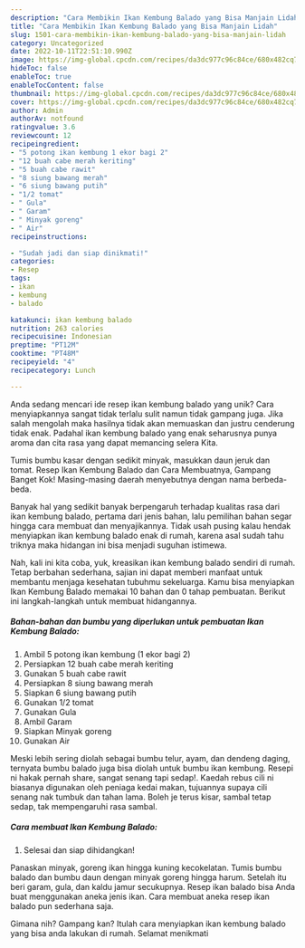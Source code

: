 ```yaml
---
description: "Cara Membikin Ikan Kembung Balado yang Bisa Manjain Lidah"
title: "Cara Membikin Ikan Kembung Balado yang Bisa Manjain Lidah"
slug: 1501-cara-membikin-ikan-kembung-balado-yang-bisa-manjain-lidah
category: Uncategorized
date: 2022-10-11T22:51:10.990Z
image: https://img-global.cpcdn.com/recipes/da3dc977c96c84ce/680x482cq70/ikan-kembung-balado-foto-resep-utama.jpg
hideToc: false
enableToc: true
enableTocContent: false
thumbnail: https://img-global.cpcdn.com/recipes/da3dc977c96c84ce/680x482cq70/ikan-kembung-balado-foto-resep-utama.jpg
cover: https://img-global.cpcdn.com/recipes/da3dc977c96c84ce/680x482cq70/ikan-kembung-balado-foto-resep-utama.jpg
author: Admin
authorAv: notfound
ratingvalue: 3.6
reviewcount: 12
recipeingredient:
- "5 potong ikan kembung 1 ekor bagi 2"
- "12 buah cabe merah keriting"
- "5 buah cabe rawit"
- "8 siung bawang merah"
- "6 siung bawang putih"
- "1/2 tomat"
- " Gula"
- " Garam"
- " Minyak goreng"
- " Air"
recipeinstructions:

- "Sudah jadi dan siap dinikmati!"
categories:
- Resep
tags:
- ikan
- kembung
- balado

katakunci: ikan kembung balado 
nutrition: 263 calories
recipecuisine: Indonesian
preptime: "PT12M"
cooktime: "PT48M"
recipeyield: "4"
recipecategory: Lunch

---
```





Anda sedang mencari ide resep ikan kembung balado yang unik? Cara menyiapkannya sangat tidak terlalu sulit namun tidak gampang juga. Jika salah mengolah maka hasilnya tidak akan memuaskan dan justru cenderung tidak enak. Padahal ikan kembung balado yang enak seharusnya punya aroma dan cita rasa yang dapat memancing selera Kita.





Tumis bumbu kasar dengan sedikit minyak, masukkan daun jeruk dan tomat. Resep Ikan Kembung Balado dan Cara Membuatnya, Gampang Banget Kok! Masing-masing daerah menyebutnya dengan nama berbeda-beda.

Banyak hal yang sedikit banyak berpengaruh terhadap kualitas rasa dari ikan kembung balado, pertama dari jenis bahan, lalu pemilihan bahan segar hingga cara membuat dan menyajikannya. Tidak usah pusing kalau hendak menyiapkan ikan kembung balado enak di rumah, karena asal sudah tahu triknya maka hidangan ini bisa menjadi suguhan istimewa.






Nah, kali ini kita coba, yuk, kreasikan ikan kembung balado sendiri di rumah. Tetap berbahan sederhana, sajian ini dapat memberi manfaat untuk membantu menjaga kesehatan tubuhmu sekeluarga. Kamu bisa menyiapkan Ikan Kembung Balado memakai 10 bahan dan 0 tahap pembuatan. Berikut ini langkah-langkah untuk membuat hidangannya.

<!--inarticleads1-->

##### Bahan-bahan dan bumbu yang diperlukan untuk pembuatan Ikan Kembung Balado:

1. Ambil 5 potong ikan kembung (1 ekor bagi 2)
1. Persiapkan 12 buah cabe merah keriting
1. Gunakan 5 buah cabe rawit
1. Persiapkan 8 siung bawang merah
1. Siapkan 6 siung bawang putih
1. Gunakan 1/2 tomat
1. Gunakan  Gula
1. Ambil  Garam
1. Siapkan  Minyak goreng
1. Gunakan  Air


Meski lebih sering diolah sebagai bumbu telur, ayam, dan dendeng daging, ternyata bumbu balado juga bisa diolah untuk bumbu ikan kembung. Resepi ni hakak pernah share, sangat senang tapi sedap!. Kaedah rebus cili ni biasanya digunakan oleh peniaga kedai makan, tujuannya supaya cili senang nak tumbuk dan tahan lama. Boleh je terus kisar, sambal tetap sedap, tak mempengaruhi rasa sambal. 

<!--inarticleads2-->

##### Cara membuat Ikan Kembung Balado:


1. Selesai dan siap dihidangkan!

Panaskan minyak, goreng ikan hingga kuning kecokelatan. Tumis bumbu balado dan bumbu daun dengan minyak goreng hingga harum. Setelah itu beri garam, gula, dan kaldu jamur secukupnya. Resep ikan balado bisa Anda buat menggunakan aneka jenis ikan. Cara membuat aneka resep ikan balado pun sederhana saja. 

Gimana nih? Gampang kan? Itulah cara menyiapkan ikan kembung balado yang bisa anda lakukan di rumah. Selamat menikmati
